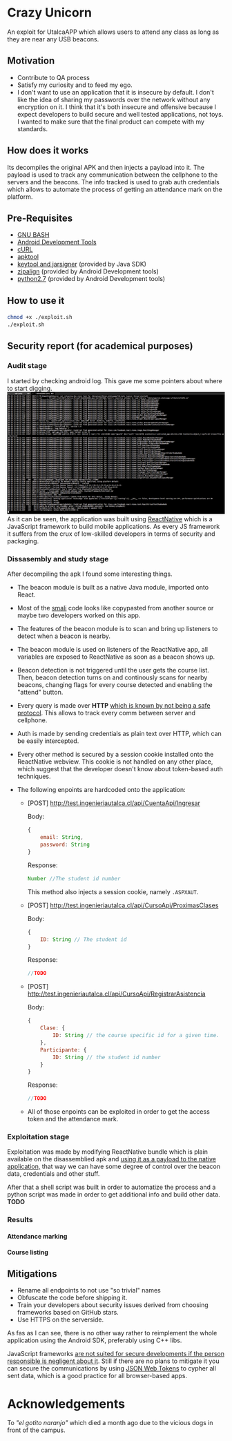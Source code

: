 # Crazy Unicorn
An exploit for UtalcaAPP which allows users to attend any class as long as they are near any USB beacons.

## Motivation
* Contribute to QA process
* Satisfy my curiosity and to feed my ego.
* I don't want to use an application that it is insecure by default. I don't like the idea of sharing my passwords over the network without any encryption on it. I think that it's both insecure and offensive because I expect developers to build secure and well tested applications, not toys. I wanted to make sure that the final product can compete with my standards.

## How does it works
Its decompiles the original APK and then injects a payload into it. The payload is used to track any communication between the cellphone to the servers and the beacons. The info tracked is used to grab auth credentials which allows to automate the process of getting an attendance mark on the platform.

## Pre-Requisites
* [GNU BASH](https://www.gnu.org/software/bash/)
* [Android Development Tools](https://developer.android.com/studio/index.html)
* [cURL](https://curl.haxx.se)
* [apktool](https://ibotpeaches.github.io/Apktool/)
* [keytool and jarsigner](https://stackoverflow.com/questions/4830253/where-is-the-keytool-application) (provided by Java SDK)
* [zipalign](https://stackoverflow.com/questions/31048208/zipalign-command-not-found) (provided by Android Development tools)
* [python2.7](https://www.python.org/download/releases/2.7/) (provided by Android Development tools)

## How to use it
```bash
chmod +x ./exploit.sh
./exploit.sh
```

## Security report (for academical purposes)
### Audit stage
I started by checking android log. This gave me some pointers about where to start digging.
![initial audit stage](images/initial_audit.png)
As it can be seen, the application was built using [ReactNative](https://facebook.github.io/react-native/) which is a JavaScript framework to build mobile applications. As every JS framework it suffers from the crux of low-skilled developers in terms of security and packaging.

### Dissasembly and study stage
After decompiling the apk I found some interesting things. 
* The beacon module is built as a native Java module, imported onto React.
* Most of the [smali](https://github.com/JesusFreke/smali) code looks like copypasted from another source or maybe two developers worked on this app.
* The features of the beacon module is to scan and bring up listeners to detect when a beacon is nearby.
* The beacon module is used on listeners of the ReactNative app, all variables are exposed to ReactNative as soon as a beacon shows up.
* Beacon detection is not triggered until the user gets the course list. Then, beacon detection turns on and continously scans for nearby beacons, changing flags for every course detected and enabling the "attend" button.
* Every query is made over **HTTP** [which is known by not being a safe protocol](https://www.entrepreneur.com/article/281633). This allows to track every comm between server and cellphone.
* Auth is made by sending credentials as plain text over HTTP, which can be easily intercepted.
* Every other method is secured by a session cookie installed onto the ReactNative webview. This cookie is not handled on any other place, which suggest that the developer doesn't know about token-based auth techniques.
* The following enpoints are hardcoded onto the application:


    * [POST] http://test.ingenieriautalca.cl/api/CuentaApi/Ingresar

        Body:
        ```javascript
        { 
            email: String, 
            password: String 
        }
        ```
        Response: 
        ```javascript
        Number //The student id number
        ```

        This method also injects a session cookie, namely `.ASPXAUT`.

    * [POST] http://test.ingenieriautalca.cl/api/CursoApi/ProximasClases

        Body:
        ```javascript
        { 
            ID: String // The student id
        }
        ```
        Response: 
        ```javascript
        //TODO
        ```

    * [POST] http://test.ingenieriautalca.cl/api/CursoApi/RegistrarAsistencia

        Body:
        ```javascript
        { 
            Clase: {
                ID: String // the course specific id for a given time.
            }, 
            Participante: {
                ID: String // the student id number
            }
        }
        ```
        Response: 
        ```javascript
        //TODO
        ```
    * All of those enpoints can be exploited in order to get the access token and the attendance mark.

### Exploitation stage
Exploitation was made by modifying ReactNative bundle which is plain available on the disassemblied apk and [using it as a payload to the native application,](./payload.js) that way we can have some degree of control over the beacon data, credentials and other stuff.

After that a shell script was built in order to automatize the process and a python script was made in order to get additional info and build other data. **TODO**

### Results
#### Attendance marking
#### Course listing

## Mitigations

* Rename all endpoints to not use "so trivial" names
* Obfuscate the code before shipping it.
* Train your developers about security issues derived from choosing frameworks based on GitHub stars.
* Use HTTPS on the serverside.


As fas as I can see, there is no other way rather to reimplement the whole application using the Android SDK, preferably using C++ libs. 

JavaScript frameworks [are not suited for secure developments if the person responsible is negligent about it](https://github.com/facebook/react-native/issues/1093). Still if there are no plans to mitigate it you can secure the communications by using [JSON Web Tokens](https://jwt.io) to cypher all sent data, which is a good practice for all browser-based apps.

# Acknowledgements
To *"el gotito naranjo"* which died a month ago due to the vicious dogs in front of the campus.

